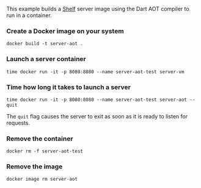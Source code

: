 This example builds a [Shelf] server image using the Dart AOT compiler
to run in a container.

### Create a Docker image on your system

```shell
docker build -t server-aot .
```

### Launch a server container

```shell
time docker run -it -p 8080:8080 --name server-aot-test server-vm
```

### Time how long it takes to launch a server

```shell
time docker run -it -p 8080:8080 --name server-aot-test server-aot --quit
```

The `quit` flag causes the server to exit as soon as it is ready to listen
for requests.

### Remove the container

```shell
docker rm -f server-aot-test
```

### Remove the image

```shell
docker image rm server-aot
```

[Shelf]: https://pub.dev/packages/shelf